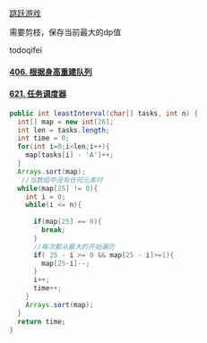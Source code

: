 [跳跃游戏](https://leetcode-cn.com/problems/jump-game-vi/)

需要剪枝，保存当前最大的dp值



todoqifei

#### [406. 根据身高重建队列](https://leetcode-cn.com/problems/queue-reconstruction-by-height/)



#### [621. 任务调度器](https://leetcode-cn.com/problems/task-scheduler/)

```java
public int leastInterval(char[] tasks, int n) {
  int[] map = new int[26];
  int len = tasks.length;
  int time = 0;
  for(int i=0;i<len;i++){
    map[tasks[i] - 'A']++;
  }
  Arrays.sort(map);
   //当数组中没有任何元素时
  while(map[25] != 0){
    int i = 0;
    while(i <= n){
     
      if(map[25] == 0){
        break;
      }
      //每次都从最大的开始遍历
      if( 25 - i >= 0 && map[25 - i]>=1){
        map[25-i]--;
      }
      i++;
      time++;
    }
    Arrays.sort(map);
  }
  return time;
}
```


